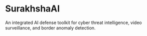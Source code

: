 # SurakhshaAI
An integrated AI defense toolkit for cyber threat intelligence, video surveillance, and border anomaly detection.
